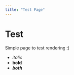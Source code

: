 ```yaml
---
title: "Test Page"
---
```


# Test

Simple page to test rendering :)

- *italic*
- **bold**
- ***both***
